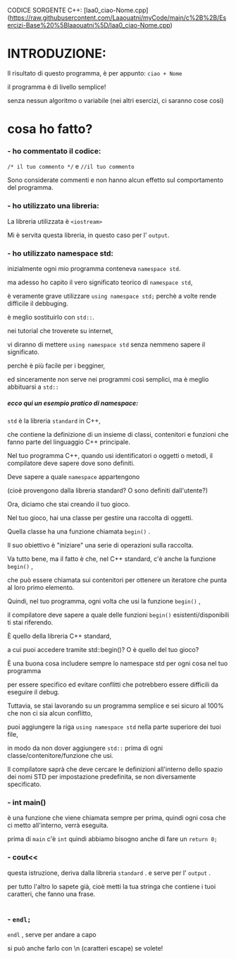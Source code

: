 CODICE SORGENTE C++: [laa0_ciao-Nome.cpp] (https://raw.githubusercontent.com/Laaouatni/myCode/main/c%2B%2B/Esercizi-Base%20%5Blaaouatni%5D/laa0_ciao-Nome.cpp)

# INTRODUZIONE:

Il risultato di questo programma, è per appunto: `ciao + Nome`

il programma è di livello semplice!

senza nessun algoritmo o variabile (nei altri esercizi, ci saranno cose così)

# cosa ho fatto?

### - ho commentato il codice:
`/* il tuo commento */` e `//il tuo commento`

Sono considerate commenti e non hanno alcun effetto sul comportamento del programma.

### - ho utilizzato una libreria:
La libreria utilizzata è `<iostream>`

Mi è servita questa libreria, in questo caso per l' `output`.

### - ho utilizzato namespace std:
inizialmente ogni mio programma conteneva `namespace std`.

ma adesso ho capito il vero significato teorico di `namespace std`, 

è veramente grave utilizzare `using namespace std;` perchè a volte rende difficile il debbuging. 

è meglio sostituirlo con `std::`. 

nei tutorial che troverete su internet, 

vi diranno di mettere `using namespace std` senza nemmeno sapere il significato. 

perchè è più facile per i begginer, 

ed sinceramente non serve nei programmi così semplici, ma è meglio abbituarsi a `std::`

##### ecco qui un esempio pratico di namespace:
`std` è la libreria `standard` in C++, 

che contiene la definizione di un insieme di classi, contenitori e funzioni che fanno parte del linguaggio C++ principale. 


Nel tuo programma C++, quando usi identificatori o oggetti o metodi, il compilatore deve sapere dove sono definiti.

Deve sapere a quale `namespace` appartengono

(cioè provengono dalla libreria standard? O sono definiti dall'utente?)


Ora, diciamo che stai creando il tuo gioco. 

Nel tuo gioco, hai una classe per gestire una raccolta di oggetti. 

Quella classe ha una funzione chiamata `begin()` . 


Il suo obiettivo è "iniziare" una serie di operazioni sulla raccolta. 

Va tutto bene, ma il fatto è che, nel C++ standard, c'è anche la funzione `begin()` ,

che può essere chiamata sui contenitori per ottenere un iteratore che punta al loro primo elemento. 


Quindi, nel tuo programma, ogni volta che usi la funzione `begin()` , 

il compilatore deve sapere a quale delle funzioni `begin()` esistenti/disponibili ti stai riferendo. 


È quello della libreria C++ standard,

a cui puoi accedere tramite std::begin()? O è quello del tuo gioco?


È una buona cosa includere sempre lo namespace std per ogni cosa nel tuo programma 

per essere specifico ed evitare conflitti che potrebbero essere difficili da eseguire il debug. 


Tuttavia, se stai lavorando su un programma semplice e sei sicuro al 100% che non ci sia alcun conflitto, 

puoi aggiungere la riga `using namespace std` nella parte superiore dei tuoi file, 

in modo da non dover aggiungere `std::` prima di ogni classe/contenitore/funzione che usi. 

Il compilatore saprà che deve cercare le definizioni all'interno dello spazio dei nomi STD per impostazione predefinita, se non diversamente specificato.

### - int main()
è una funzione che viene chiamata sempre per prima, quindi ogni cosa che ci metto all'interno, verrà eseguita.

prima di `main` c'è `int` quindi abbiamo bisogno anche di fare un `return 0;`

### - cout<<
questa istruzione, deriva dalla libreria `standard` . e serve per l' `output` .

per tutto l'altro lo sapete già, cioè metti la tua stringa che contiene i tuoi caratteri, che fanno una frase.

# 

### - `endl;`
`endl` , serve per andare a capo

si può anche farlo con \n (caratteri escape) se volete!